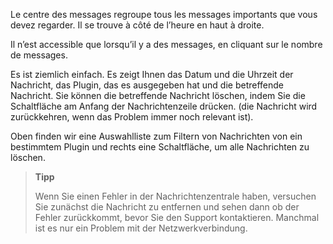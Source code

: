Le centre des messages regroupe tous les messages importants que vous
devez regarder. Il se trouve à côté de l’heure en haut à droite.

Il n’est accessible que lorsqu’il y a des messages, en cliquant sur le
nombre de messages.

Es ist ziemlich einfach. Es zeigt Ihnen das Datum und die Uhrzeit der
Nachricht, das Plugin, das es ausgegeben hat und die betreffende Nachricht.
Sie können die betreffende Nachricht löschen, indem Sie die Schaltfläche
am Anfang der Nachrichtenzeile drücken. (die Nachricht wird zurückkehren,
wenn das Problem immer noch relevant ist).

Oben finden wir eine Auswahlliste zum Filtern von Nachrichten von ein
bestimmtem Plugin und rechts eine Schaltfläche, um alle Nachrichten zu
löschen.

> **Tipp**
>
> Wenn Sie einen Fehler in der Nachrichtenzentrale haben, versuchen Sie
> zunächst die Nachricht zu entfernen und sehen dann ob der Fehler
> zurückkommt, bevor Sie den Support kontaktieren. Manchmal ist es nur ein
> Problem mit der Netzwerkverbindung.
